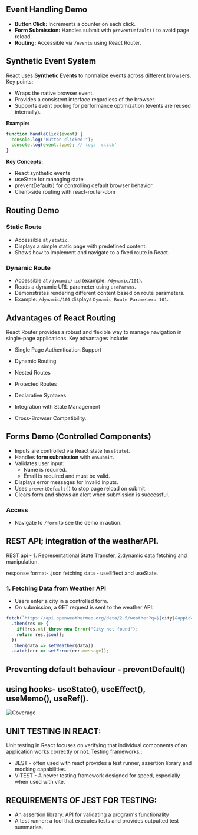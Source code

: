 ## Event Handling Demo
- **Button Click:** Increments a counter on each click.
- **Form Submission:** Handles submit with `preventDefault()` to avoid page reload.
- **Routing:** Accessible via `/events` using React Router.

## Synthetic Event System
React uses **Synthetic Events** to normalize events across different browsers. Key points:

- Wraps the native browser event.
- Provides a consistent interface regardless of the browser.
- Supports event pooling for performance optimization (events are reused internally).

**Example:**
```jsx
function handleClick(event) {
  console.log("Button clicked!");
  console.log(event.type); // logs 'click'
}
```

**Key Concepts:**
- React synthetic events
- useState for managing state
- preventDefault() for controlling default browser behavior
- Client-side routing with react-router-dom

## Routing Demo

### Static Route
- Accessible at `/static`.
- Displays a simple static page with predefined content.
- Shows how to implement and navigate to a fixed route in React.

### Dynamic Route
- Accessible at `/dynamic/:id` (example: `/dynamic/101`).
- Reads a dynamic URL parameter using `useParams`.
- Demonstrates rendering different content based on route parameters.
- Example: `/dynamic/101` displays `Dynamic Route Parameter: 101`.
## Advantages of React Routing

React Router provides a robust and flexible way to manage navigation in single-page applications. Key advantages include:

- Single Page Authentication Support

- Dynamic Routing

- Nested Routes

- Protected Routes

- Declarative Syntaxes

- Integration with State Management

- Cross-Browser Compatibility. 


## Forms Demo (Controlled Components)

- Inputs are controlled via React state (`useState`).
- Handles **form submission** with `onSubmit`.
- Validates user input:
  - Name is required.
  - Email is required and must be valid.
- Displays error messages for invalid inputs.
- Uses `preventDefault()` to stop page reload on submit.
- Clears form and shows an alert when submission is successful.

### Access
- Navigate to `/form` to see the demo in action.

## REST API; integration of the weatherAPI. 
REST api - 1. Representational State Transfer, 2.dynamic data fetching and manipulation.

response format- .json
fetching data - useEffect and useState. 

### 1. Fetching Data from Weather API
- Users enter a city in a controlled form.
- On submission, a GET request is sent to the weather API:

```javascript
fetch(`https://api.openweathermap.org/data/2.5/weather?q=${city}&appid=YOUR_API_KEY`)
  .then(res => {
    if(!res.ok) throw new Error("City not found");
    return res.json();
  })
  .then(data => setWeather(data))
  .catch(err => setError(err.message));
```

## Preventing default behaviour - preventDefault()
## using hooks- useState(), useEffect(), useMemo(), useRef().

![Coverage](https://img.shields.io/badge/coverage-100%25-brightgreen)

## UNIT TESTING IN REACT:
Unit testing in React focuses on verifying that individual components of an application works correctly or not.
Testing frameworks;:
+ JEST - often used with react provides a test runner, assertion library and mocking capabilities. 
+ VITEST - A newer testing framework designed for speed, especially when used with vite.

## REQUIREMENTS OF JEST FOR TESTING:
+ An assertion library: API for validating a program's functionality
+ A test runner: a tool that executes tests and provides outputted test summaries. 
